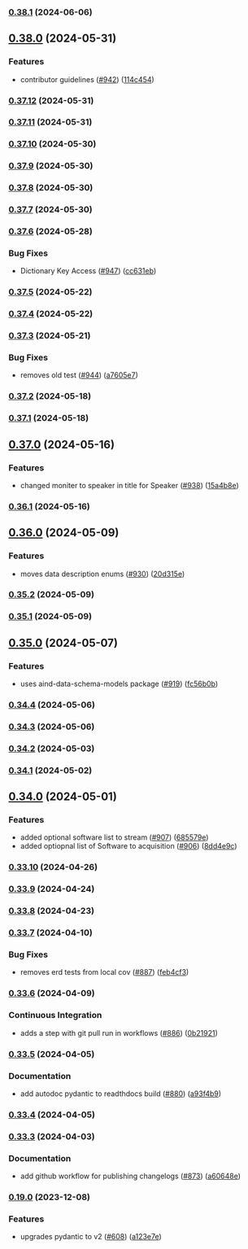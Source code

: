 ### [0.38.1](https://github.com/AllenNeuralDynamics/aind-data-schema/compare/v0.38.0...v0.38.1) (2024-06-06)


## [0.38.0](https://github.com/AllenNeuralDynamics/aind-data-schema/compare/v0.37.12...v0.38.0) (2024-05-31)


### Features

* contributor guidelines ([#942](https://github.com/AllenNeuralDynamics/aind-data-schema/issues/942)) ([114c454](https://github.com/AllenNeuralDynamics/aind-data-schema/commit/114c454a912984ab81824d9a3185a3ee4b86c454))


### [0.37.12](https://github.com/AllenNeuralDynamics/aind-data-schema/compare/v0.37.11...v0.37.12) (2024-05-31)


### [0.37.11](https://github.com/AllenNeuralDynamics/aind-data-schema/compare/v0.37.10...v0.37.11) (2024-05-31)


### [0.37.10](https://github.com/AllenNeuralDynamics/aind-data-schema/compare/v0.37.9...v0.37.10) (2024-05-30)


### [0.37.9](https://github.com/AllenNeuralDynamics/aind-data-schema/compare/v0.37.8...v0.37.9) (2024-05-30)


### [0.37.8](https://github.com/AllenNeuralDynamics/aind-data-schema/compare/v0.37.7...v0.37.8) (2024-05-30)


### [0.37.7](https://github.com/AllenNeuralDynamics/aind-data-schema/compare/v0.37.6...v0.37.7) (2024-05-30)


### [0.37.6](https://github.com/AllenNeuralDynamics/aind-data-schema/compare/v0.37.5...v0.37.6) (2024-05-28)


### Bug Fixes

* Dictionary Key Access ([#947](https://github.com/AllenNeuralDynamics/aind-data-schema/issues/947)) ([cc631eb](https://github.com/AllenNeuralDynamics/aind-data-schema/commit/cc631eba24fb1dc3860575ffa487a17dbb3fdce9))


### [0.37.5](https://github.com/AllenNeuralDynamics/aind-data-schema/compare/v0.37.4...v0.37.5) (2024-05-22)


### [0.37.4](https://github.com/AllenNeuralDynamics/aind-data-schema/compare/v0.37.3...v0.37.4) (2024-05-22)


### [0.37.3](https://github.com/AllenNeuralDynamics/aind-data-schema/compare/v0.37.2...v0.37.3) (2024-05-21)


### Bug Fixes

* removes old test ([#944](https://github.com/AllenNeuralDynamics/aind-data-schema/issues/944)) ([a7605e7](https://github.com/AllenNeuralDynamics/aind-data-schema/commit/a7605e77a1046ed1bfc16259cd2d90a78262e280))


### [0.37.2](https://github.com/AllenNeuralDynamics/aind-data-schema/compare/v0.37.1...v0.37.2) (2024-05-18)


### [0.37.1](https://github.com/AllenNeuralDynamics/aind-data-schema/compare/v0.37.0...v0.37.1) (2024-05-18)


## [0.37.0](https://github.com/AllenNeuralDynamics/aind-data-schema/compare/v0.36.1...v0.37.0) (2024-05-16)


### Features

* changed moniter to speaker in title for Speaker ([#938](https://github.com/AllenNeuralDynamics/aind-data-schema/issues/938)) ([15a4b8e](https://github.com/AllenNeuralDynamics/aind-data-schema/commit/15a4b8e317e771f7a16648754f9c4f4cdaf56a5d))


### [0.36.1](https://github.com/AllenNeuralDynamics/aind-data-schema/compare/v0.36.0...v0.36.1) (2024-05-16)


## [0.36.0](https://github.com/AllenNeuralDynamics/aind-data-schema/compare/v0.35.2...v0.36.0) (2024-05-09)


### Features

* moves data description enums ([#930](https://github.com/AllenNeuralDynamics/aind-data-schema/issues/930)) ([20d315e](https://github.com/AllenNeuralDynamics/aind-data-schema/commit/20d315ead86d370604816fea9193716bd47ddb91))


### [0.35.2](https://github.com/AllenNeuralDynamics/aind-data-schema/compare/v0.35.1...v0.35.2) (2024-05-09)


### [0.35.1](https://github.com/AllenNeuralDynamics/aind-data-schema/compare/v0.35.0...v0.35.1) (2024-05-09)


## [0.35.0](https://github.com/AllenNeuralDynamics/aind-data-schema/compare/v0.34.4...v0.35.0) (2024-05-07)


### Features

* uses aind-data-schema-models package ([#919](https://github.com/AllenNeuralDynamics/aind-data-schema/issues/919)) ([fc56b0b](https://github.com/AllenNeuralDynamics/aind-data-schema/commit/fc56b0b17283cd6dd7ec83c2f589f779a080c5b4))


### [0.34.4](https://github.com/AllenNeuralDynamics/aind-data-schema/compare/v0.34.3...v0.34.4) (2024-05-06)


### [0.34.3](https://github.com/AllenNeuralDynamics/aind-data-schema/compare/v0.34.2...v0.34.3) (2024-05-06)


### [0.34.2](https://github.com/AllenNeuralDynamics/aind-data-schema/compare/v0.34.1...v0.34.2) (2024-05-03)


### [0.34.1](https://github.com/AllenNeuralDynamics/aind-data-schema/compare/v0.34.0...v0.34.1) (2024-05-02)


## [0.34.0](https://github.com/AllenNeuralDynamics/aind-data-schema/compare/v0.33.10...v0.34.0) (2024-05-01)


### Features

* added optional software list to stream ([#907](https://github.com/AllenNeuralDynamics/aind-data-schema/issues/907)) ([685579e](https://github.com/AllenNeuralDynamics/aind-data-schema/commit/685579e66737b2319ca1251058b886566f108efa))
* added optiopnal list of Software to acquisition ([#906](https://github.com/AllenNeuralDynamics/aind-data-schema/issues/906)) ([8dd4e9c](https://github.com/AllenNeuralDynamics/aind-data-schema/commit/8dd4e9cb8850644894ff1ae7caf06f50d7a755b2))


### [0.33.10](https://github.com/AllenNeuralDynamics/aind-data-schema/compare/v0.33.9...v0.33.10) (2024-04-26)


### [0.33.9](https://github.com/AllenNeuralDynamics/aind-data-schema/compare/v0.33.8...v0.33.9) (2024-04-24)


### [0.33.8](https://github.com/AllenNeuralDynamics/aind-data-schema/compare/v0.33.7...v0.33.8) (2024-04-23)


### [0.33.7](https://github.com/AllenNeuralDynamics/aind-data-schema/compare/v0.33.6...v0.33.7) (2024-04-10)


### Bug Fixes

* removes erd tests from local cov ([#887](https://github.com/AllenNeuralDynamics/aind-data-schema/issues/887)) ([feb4cf3](https://github.com/AllenNeuralDynamics/aind-data-schema/commit/feb4cf30486176d6dd34a5d4309252d46ddc5de4))


### [0.33.6](https://github.com/AllenNeuralDynamics/aind-data-schema/compare/v0.33.5...v0.33.6) (2024-04-09)


### Continuous Integration

* adds a step with git pull run in workflows ([#886](https://github.com/AllenNeuralDynamics/aind-data-schema/issues/886)) ([0b21921](https://github.com/AllenNeuralDynamics/aind-data-schema/commit/0b2192122d17144fffc35ad7f04dc63df060e7e4))


### [0.33.5](https://github.com/AllenNeuralDynamics/aind-data-schema/compare/v0.33.4...v0.33.5) (2024-04-05)


### Documentation

* add autodoc pydantic to readthdocs build ([#880](https://github.com/AllenNeuralDynamics/aind-data-schema/issues/880)) ([a93f4b9](https://github.com/AllenNeuralDynamics/aind-data-schema/commit/a93f4b9272d34ddf4518cdb266ac54e06527549a))


### [0.33.4](https://github.com/AllenNeuralDynamics/aind-data-schema/compare/v0.33.3...v0.33.4) (2024-04-05)


### [0.33.3](https://github.com/AllenNeuralDynamics/aind-data-schema/compare/v0.33.2...v0.33.3) (2024-04-03)


### Documentation

* add github workflow for publishing changelogs ([#873](https://github.com/AllenNeuralDynamics/aind-data-schema/issues/873)) ([a60648e](https://github.com/AllenNeuralDynamics/aind-data-schema/commit/a60648e513786b8a3130c8f096e431b844e03112))


### [0.19.0](https://github.com/AllenNeuralDynamics/aind-data-schema/compare/v0.19.0...v0.31.17) (2023-12-08)


### Features

* upgrades pydantic to v2 ([#608](https://github.com/AllenNeuralDynamics/aind-data-schema/pull/608)) ([a123e7e](https://github.com/AllenNeuralDynamics/aind-data-schema/commit/a123e7ee215f292f14ab712c38fa5c933f3fc172))